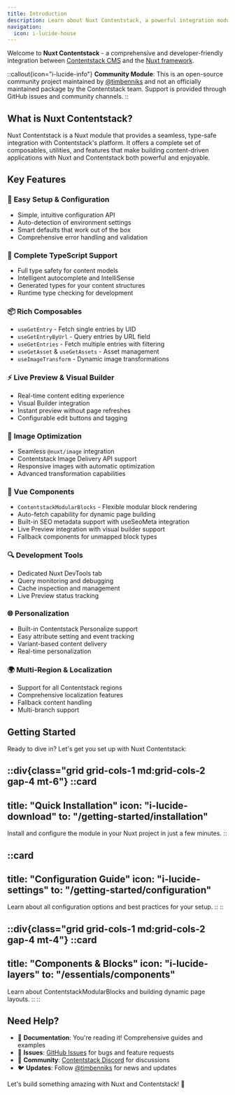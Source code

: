 ```yaml
---
title: Introduction
description: Learn about Nuxt Contentstack, a powerful integration module that brings together Contentstack CMS and Nuxt framework for modern content-driven applications.
navigation:
  icon: i-lucide-house
---
```


Welcome to **Nuxt Contentstack** - a comprehensive and developer-friendly integration between [Contentstack CMS](https://www.contentstack.com) and the [Nuxt framework](https://nuxt.com).

::callout{icon="i-lucide-info"}
**Community Module**: This is an open-source community project maintained by [@timbenniks](https://github.com/timbenniks) and not an officially maintained package by the Contentstack team. Support is provided through GitHub issues and community channels.
::

## What is Nuxt Contentstack?

Nuxt Contentstack is a Nuxt module that provides a seamless, type-safe integration with Contentstack's platform. It offers a complete set of composables, utilities, and features that make building content-driven applications with Nuxt and Contentstack both powerful and enjoyable.

## Key Features

### 🚀 **Easy Setup & Configuration**

- Simple, intuitive configuration API
- Auto-detection of environment settings
- Smart defaults that work out of the box
- Comprehensive error handling and validation

### 🔧 **Complete TypeScript Support**

- Full type safety for content models
- Intelligent autocomplete and IntelliSense
- Generated types for your content structures
- Runtime type checking for development

### 📦 **Rich Composables**

- `useGetEntry` - Fetch single entries by UID
- `useGetEntryByUrl` - Query entries by URL field
- `useGetEntries` - Fetch multiple entries with filtering
- `useGetAsset` & `useGetAssets` - Asset management
- `useImageTransform` - Dynamic image transformations

### ⚡ **Live Preview & Visual Builder**

- Real-time content editing experience
- Visual Builder integration
- Instant preview without page refreshes
- Configurable edit buttons and tagging

### 🎨 **Image Optimization**

- Seamless `@nuxt/image` integration
- Contentstack Image Delivery API support
- Responsive images with automatic optimization
- Advanced transformation capabilities

### 🧩 **Vue Components**

- `ContentstackModularBlocks` - Flexible modular block rendering
- Auto-fetch capability for dynamic page building
- Built-in SEO metadata support with useSeoMeta integration
- Live Preview integration with visual builder support
- Fallback components for unmapped block types

### 🔍 **Development Tools**

- Dedicated Nuxt DevTools tab
- Query monitoring and debugging
- Cache inspection and management
- Live Preview status tracking

### 🌐 **Personalization**

- Built-in Contentstack Personalize support
- Easy attribute setting and event tracking
- Variant-based content delivery
- Real-time personalization

### 🌍 **Multi-Region & Localization**

- Support for all Contentstack regions
- Comprehensive localization features
- Fallback content handling
- Multi-branch support

## Getting Started

Ready to dive in? Let's get you set up with Nuxt Contentstack:

::div{class="grid grid-cols-1 md:grid-cols-2 gap-4 mt-6"}
  ::card
  ---
  title: "Quick Installation"
  icon: "i-lucide-download"
  to: "/getting-started/installation"
  ---
  Install and configure the module in your Nuxt project in just a few minutes.
  ::

  ::card
  ---
  title: "Configuration Guide"
  icon: "i-lucide-settings"
  to: "/getting-started/configuration"
  ---
  Learn about all configuration options and best practices for your setup.
  ::
::

::div{class="grid grid-cols-1 md:grid-cols-2 gap-4 mt-4"}
  ::card
  ---
  title: "Components & Blocks"
  icon: "i-lucide-layers"
  to: "/essentials/components"
  ---
  Learn about ContentstackModularBlocks and building dynamic page layouts.
  ::
::

## Need Help?

- 📖 **Documentation**: You're reading it! Comprehensive guides and examples
- 🐛 **Issues**: [GitHub Issues](https://github.com/timbenniks/nuxt-contentstack/issues) for bugs and feature requests
- 💬 **Community**: [Contentstack Discord](https://community.contentstack.com) for discussions
- 🐦 **Updates**: Follow [@timbenniks](https://twitter.com/timbenniks) for news and updates

Let's build something amazing with Nuxt and Contentstack! 🚀
